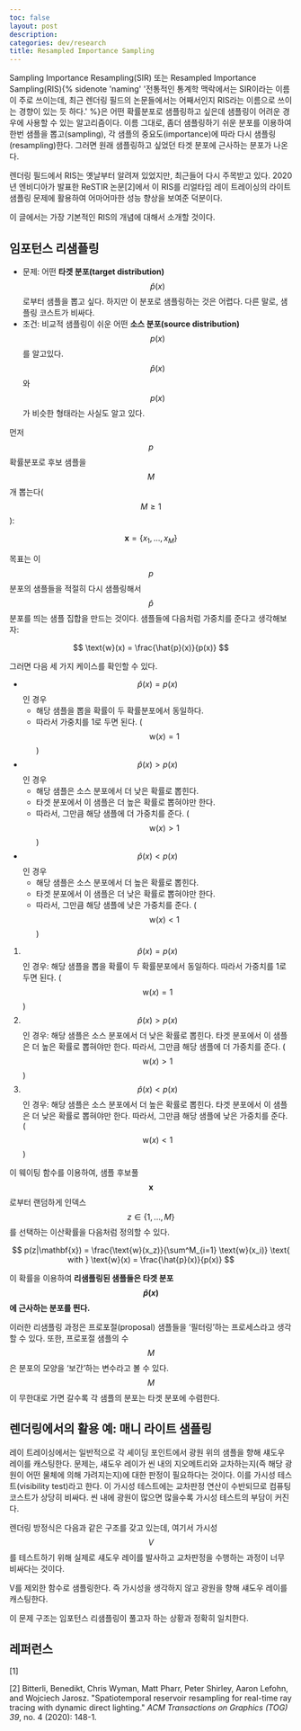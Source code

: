 ```yaml
---
toc: false
layout: post
description: 
categories: dev/research
title: Resampled Importance Sampling
---
```


Sampling Importance Resampling(SIR) 또는 Resampled Importance Sampling(RIS){% sidenote 'naming' '전통적인 통계학 맥락에서는 SIR이라는 이름이 주로 쓰이는데, 최근 렌더링 필드의 논문들에서는 어째서인지 RIS라는 이름으로 쓰이는 경향이 있는 듯 하다.' %}은 어떤 확률분포로 샘플링하고 싶은데 샘플링이 어려운 경우에 사용할 수 있는 알고리즘이다. 이름 그대로, 좀더 샘플링하기 쉬운 분포를 이용하여 한번 샘플을 뽑고(sampling), 각 샘플의 중요도(importance)에 따라 다시 샘플링(resampling)한다. 그러면 원래 샘플링하고 싶었던 타겟 분포에 근사하는 분포가 나온다.

렌더링 필드에서 RIS는 옛날부터 알려져 있었지만, 최근들어 다시 주목받고 있다. 2020년 엔비디아가 발표한 ReSTIR 논문[2]에서 이 RIS를 리얼타임 레이 트레이싱의 라이트 샘플링 문제에 활용하여 어마어마한 성능 향상을 보여준 덕분이다.

이 글에서는 가장 기본적인 RIS의 개념에 대해서 소개할 것이다.

## 임포턴스 리샘플링

- 문제: 어떤 **타겟 분포(target distribution)** $$\hat{p}(x)$$로부터 샘플을 뽑고 싶다. 하지만 이 분포로 샘플링하는 것은 어렵다. 다른 말로, 샘플링 코스트가 비싸다.
- 조건: 비교적 샘플링이 쉬운 어떤 **소스 분포(source distribution)** $$p(x)$$를 알고있다. $$\hat{p}(x)$$와 $$p(x)$$가 비슷한 형태라는 사실도 알고 있다.

먼저 $$p$$ 확률분포로 후보 샘플을 $$M$$개 뽑는다($$M \ge 1$$): 

$$
\mathbf{x} = \{x_1, ..., x_M\}
$$

목표는 이 $$p$$ 분포의 샘플들을 적절히 다시 샘플링해서 $$\hat{p}$$ 분포를 띄는 샘플 집합을 만드는 것이다. 샘플들에 다음처럼 가중치를 준다고 생각해보자:

$$
\text{w}(x) = \frac{\hat{p}(x)}{p(x)}
$$

그러면 다음 세 가지 케이스를 확인할 수 있다.

- $$\hat{p}(x) = p(x)$$ 인 경우
  - 해당 샘플을 뽑을 확률이 두 확률분포에서 동일하다.
  - 따라서 가중치를 1로 두면 된다. ($$\text{w}(x) = 1$$)
- $$\hat{p}(x) > p(x)$$ 인 경우
  - 해당 샘플은 소스 분포에서 더 낮은 확률로 뽑힌다.
  - 타겟 분포에서 이 샘플은 더 높은 확률로 뽑혀야만 한다. 
  - 따라서, 그만큼 해당 샘플에 더 가중치를 준다. ($$\text{w}(x) \gt 1$$)
- $$\hat{p}(x) < p(x)$$ 인 경우
  - 해당 샘플은 소스 분포에서 더 높은 확률로 뽑힌다.
  - 타겟 분포에서 이 샘플은 더 낮은 확률로 뽑혀야만 한다.
  - 따라서, 그만큼 해당 샘플에 낮은 가중치를 준다.  ($$\text{w}(x) \lt 1$$)

1. $$\hat{p}(x) = p(x)$$ 인 경우: 해당 샘플을 뽑을 확률이 두 확률분포에서 동일하다. 따라서 가중치를 1로 두면 된다. ($$\text{w}(x) = 1$$)
2. $$\hat{p}(x) > p(x)$$ 인 경우: 해당 샘플은 소스 분포에서 더 낮은 확률로 뽑힌다. 타겟 분포에서 이 샘플은 더 높은 확률로 뽑혀야만 한다. 따라서, 그만큼 해당 샘플에 더 가중치를 준다. ($$\text{w}(x) \gt 1$$)
3. $$\hat{p}(x) < p(x)$$ 인 경우: 해당 샘플은 소스 분포에서 더 높은 확률로 뽑힌다. 타겟 분포에서 이 샘플은 더 낮은 확률로 뽑혀야만 한다. 따라서, 그만큼 해당 샘플에 낮은 가중치를 준다.  ($$\text{w}(x) \lt 1$$)

이 웨이팅 함수를 이용하여, 샘플 후보풀 $$\mathbf{x}$$로부터 랜덤하게 인덱스 $$z \in \{ 1, ..., M \}$$ 를 선택하는 이산확률을 다음처럼 정의할 수 있다.

$$
p(z|\mathbf{x}) = \frac{\text{w}(x_z)}{\sum^M_{i=1} \text{w}(x_i)} \text{ with } \text{w}(x) = \frac{\hat{p}(x)}{p(x)}
$$

이 확률을 이용하여 **리샘플링된 샘플들은 타겟 분포 $$\hat{p}(x)$$에 근사하는 분포를 띈다.**

이러한 리샘플링 과정은 프로포절(proposal) 샘플들을 ‘필터링’하는 프로세스라고 생각할 수 있다. 또한, 프로포절 샘플의 수 $$M$$은 분포의 모양을 ‘보간’하는 변수라고 볼 수 있다. $$M$$이 무한대로 가면 갈수록 각 샘플의 분포는 타겟 분포에 수렴한다.

## 렌더링에서의 활용 예: 매니 라이트 샘플링

레이 트레이싱에서는 일반적으로 각 셰이딩 포인트에서 광원 위의 샘플을 향해 섀도우 레이를 캐스팅한다. 문제는, 섀도우 레이가 씬 내의 지오메트리와 교차하는지(즉 해당 광원이 어떤 물체에 의해 가려지는지)에 대한 판정이 필요하다는 것이다. 이를 가시성 테스트(visibility test)라고 한다. 이 가시성 테스트에는 교차판정 연산이 수반되므로 컴퓨팅 코스트가 상당히 비싸다. 씬 내에 광원이 많으면 많을수록 가시성 테스트의 부담이 커진다.

렌더링 방정식은 다음과 같은 구조를 갖고 있는데, 여기서 가시성 $$V$$를 테스트하기 위해 실제로 섀도우 레이를 발사하고 교차판정을 수행하는 과정이 너무 비싸다는 것이다.

V를 제외한 함수로 샘플링한다. 즉 가시성을 생각하지 않고 광원을 향해 섀도우 레이를 캐스팅한다.

이 문제 구조는 임포턴스 리샘플링이 풀고자 하는 상황과 정확히 일치한다. 


## 레퍼런스

[1]

[2] Bitterli, Benedikt, Chris Wyman, Matt Pharr, Peter Shirley, Aaron Lefohn, and Wojciech Jarosz. "Spatiotemporal reservoir resampling for real-time ray tracing with dynamic direct lighting." *ACM Transactions on Graphics (TOG) 39*, no. 4 (2020): 148-1. 